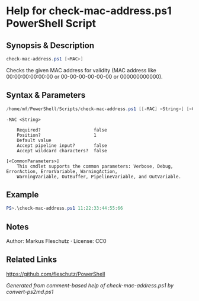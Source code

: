 # Help for check-mac-address.ps1 PowerShell Script

## Synopsis & Description
```powershell
check-mac-address.ps1 [<MAC>]
```

Checks the given MAC address for validity (MAC address like 00:00:00:00:00:00 or 00-00-00-00-00-00 or 000000000000).

## Syntax & Parameters
```powershell
/home/mf/PowerShell/Scripts/check-mac-address.ps1 [[-MAC] <String>] [<CommonParameters>]
```

```
-MAC <String>
    
    Required?                    false
    Position?                    1
    Default value                
    Accept pipeline input?       false
    Accept wildcard characters?  false
```

```
[<CommonParameters>]
    This cmdlet supports the common parameters: Verbose, Debug, ErrorAction, ErrorVariable, WarningAction, 
    WarningVariable, OutBuffer, PipelineVariable, and OutVariable.
```

## Example
```powershell
PS>.\check-mac-address.ps1 11:22:33:44:55:66
```


## Notes
Author: Markus Fleschutz · License: CC0

## Related Links
https://github.com/fleschutz/PowerShell

*Generated from comment-based help of check-mac-address.ps1 by convert-ps2md.ps1*
